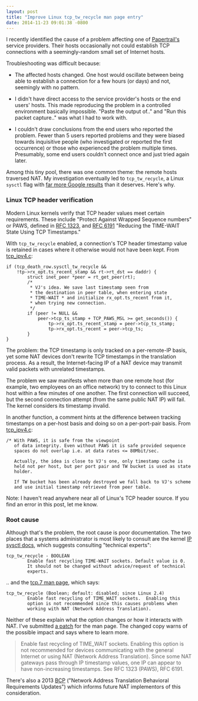 ```yaml
---
layout: post
title: "Improve Linux tcp_tw_recycle man page entry"
date: 2014-11-23 09:01:38 -0800
---
```


I recently identified the cause of a problem affecting one of
[Papertrail's](https://papertrailapp.com) service providers. Their hosts 
occasionally not could establish TCP connections with a seemingly-random 
small set of Internet hosts.

Troubleshooting was difficult because:

* The affected hosts changed. One host would oscillate between being able to establish a connection for a 
few hours (or days) and not, seemingly with no pattern.

* I didn't have direct access to the service provider's hosts or the end 
users' hosts. This made reproducing the problem in a controlled environment 
basically impossible. "Paste the output of.." and "Run this packet capture.."
was what I had to work with.
* I couldn't draw conclusions from the end users who reported the problem.
Fewer than 5 users reported problems and they were biased towards inquisitive 
people (who investigated or reported the first occurrence) or those who 
experienced the problem multiple times. Presumably, some end users couldn't 
connect once and just tried again later.

Among this tiny pool, there was one common theme: the remote hosts traversed 
NAT. My investigation eventually led to `tcp_tw_recycle`, a Linux `sysctl` flag 
with [far more Google results](https://www.google.com/search?q=tcp_tw_recycle) 
than it deserves. Here's why.

### Linux TCP header verification

Modern Linux kernels verify that TCP header values meet certain requirements. 
These include "Protect Against Wrapped Sequence numbers" or PAWS, defined in 
[RFC 1323](https://www.ietf.org/rfc/rfc1323.txt), and 
[RFC 6191](https://tools.ietf.org/html/rfc6191) "Reducing the TIME-WAIT State 
Using TCP Timestamps."

With `tcp_tw_recycle` enabled, a connection's TCP header timestamp value is 
retained in cases where it otherwise would not have been kept. From 
[tcp_ipv4.c](https://git.kernel.org/cgit/linux/kernel/git/stable/linux-stable.git/tree/net/ipv4/tcp_ipv4.c?h=linux-2.6.32.y#n200):

```
if (tcp_death_row.sysctl_tw_recycle &&
    !tp->rx_opt.ts_recent_stamp && rt->rt_dst == daddr) {
        struct inet_peer *peer = rt_get_peer(rt);
        /*
         * VJ's idea. We save last timestamp seen from
         * the destination in peer table, when entering state
         * TIME-WAIT * and initialize rx_opt.ts_recent from it,
         * when trying new connection.
         */
        if (peer != NULL &&
            peer->tcp_ts_stamp + TCP_PAWS_MSL >= get_seconds()) {
                tp->rx_opt.ts_recent_stamp = peer->tcp_ts_stamp;
                tp->rx_opt.ts_recent = peer->tcp_ts;
        }
}
```

The problem: the TCP timestamp is only tracked on a per-remote-IP basis, yet
some NAT devices don't rewrite TCP timestamps in the translation process.
As a result, the Internet-facing IP of a NAT device may transmit valid packets 
with unrelated timestamps.

The problem we saw manifests when more than one remote host (for example, two 
employees on an office network) try to connect to this Linux host within a few
minutes of one another. The first connection will succeed, but the
second connection attempt (from the same public NAT IP) will fail. The
kernel considers its timestamp invalid.

In another function, a comment hints at the difference between tracking 
timestamps on a per-host basis and doing so on a per-port-pair basis. From 
[tcp_ipv4.c](https://git.kernel.org/cgit/linux/kernel/git/stable/linux-stable.git/tree/net/ipv4/tcp_ipv4.c?h=linux-2.6.32.y#n112):

```
/* With PAWS, it is safe from the viewpoint
   of data integrity. Even without PAWS it is safe provided sequence
   spaces do not overlap i.e. at data rates <= 80Mbit/sec.

   Actually, the idea is close to VJ's one, only timestamp cache is
   held not per host, but per port pair and TW bucket is used as state
   holder.

   If TW bucket has been already destroyed we fall back to VJ's scheme
   and use initial timestamp retrieved from peer table.
```

Note: I haven't read anywhere near all of Linux's TCP header source. If you 
find an error in this post, let me know.

### Root cause

Although that's the problem, the root cause is poor documentation. The two
places that a systems administrator is most likely to consult are 
the kernel [IP sysctl docs](https://git.kernel.org/cgit/linux/kernel/git/stable/linux-stable.git/tree/Documentation/networking/ip-sysctl.txt?h=linux-2.6.32.y#n438), which suggests consulting "technical experts":

```
tcp_tw_recycle - BOOLEAN
        Enable fast recycling TIME-WAIT sockets. Default value is 0.
        It should not be changed without advice/request of technical
        experts.
```

.. and the [tcp.7 man page](http://man7.org/linux/man-pages/man7/tcp.7.html), which says:

```
tcp_tw_recycle (Boolean; default: disabled; since Linux 2.4)
        Enable fast recycling of TIME_WAIT sockets.  Enabling this
        option is not recommended since this causes problems when
        working with NAT (Network Address Translation).
```

Neither of these explain what the option changes or how it interacts with
NAT. I've submitted [a patch](http://marc.info/?l=linux-man&m=141676013318902&w=2)
for the man page. The changed copy warns of the possible impact and says 
where to learn more.

> Enable fast recycling of TIME_WAIT sockets. Enabling this option is
> not recommended for devices communicating with the general Internet
> or using NAT (Network Address Translation). Since some NAT gateways
> pass through IP timestamp values, one IP can appear to have
> non-increasing timestamps. See RFC 1323 (PAWS), RFC 6191.

There's also a 2013 [BCP](https://tools.ietf.org/html/draft-penno-behave-rfc4787-5382-5508-bis-04#section-3.1.2)
("Network Address Translation Behavioral Requirements Updates")
which informs future NAT implementors of this consideration.
